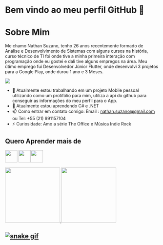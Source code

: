 # Bem vindo ao meu perfil GitHub 👋

# Sobre Mim 
Me chamo Nathan Suzano, tenho 26 anos recentemente formado de Análise e Desenvolvimento de Sistemas com alguns cursos na história, curso técnico de TI foi onde tive a minha primeira interação com programação onde eu gostei e dali tive alguns empregos na área. Meu útimo emprego fui Desenvolvedor Júnior Flutter, onde desenvolvi 3 projetos para a Google Play, onde durou 1 ano e 3 Meses.

<div>
<a href="https://www.linkedin.com/in/nathan-suzano-53a82910b/" target="_blank"><img src="https://img.shields.io/badge/-LinkedIn-%230077B5?style=for-the-badge&logo=linkedin&logoColor=white"  target="_blank"></a>
</div>



- 🔭 Atualmente estou trabalhando em um projeto Mobile pessoal utilizando como um protifólio para mim, utiliza a api do github para conseguir as informações do meu perfil para o App.
- 🌱 Atualmente estou aprendendo C# e .NET
- 📫 Como entrar em contato comigo:  Email : nathan.suzano@gmail.com ou Tel: +55 (21) 991157104
- ⚡ Curiosidade: Amo a série The Office e Música Indie Rock



## Quero Aprender mais de

<img src="https://cdn.jsdelivr.net/gh/devicons/devicon/icons/csharp/csharp-original.svg" width="40" height="40"/> <img src="https://cdn.jsdelivr.net/gh/devicons/devicon/icons/dot-net/dot-net-original-wordmark.svg" width="40" height="40"/><img src="https://cdn.jsdelivr.net/gh/devicons/devicon/icons/linux/linux-original.svg" width="40" height="40"/>


<div>
<a href="https://github.com/NSuzano">
<img height="180em" src="https://github-readme-stats.vercel.app/api/top-langs/?username=NSuzano&layout=compact&langs_count=7&theme=dracula"/>
<img height="180em" src="https://github-readme-stats.vercel.app/api?username=NSuzano&show_icons=true&theme=dracula&include_all_commits=true&count_private=true"/>
</div>
  
  

## ![snake gif](https://github.com/YOUR_USERNAME/YOUR_USERNAME/blob/output/github-contribution-grid-snake.gif)

<!---
NSuzano/NSuzano is a ✨ special ✨ repository because its `README.md` (this file) appears on your GitHub profile.
You can click the Preview link to take a look at your changes.
--->
